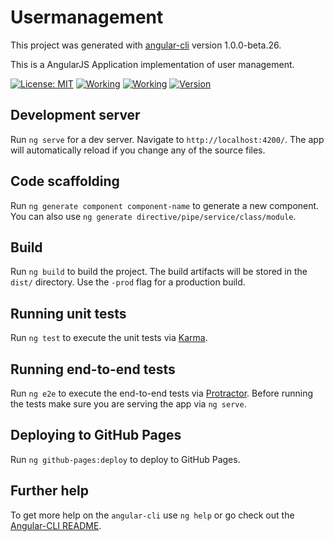 # Usermanagement

This project was generated with [angular-cli](https://github.com/angular/angular-cli) version 1.0.0-beta.26.

This is a AngularJS Application implementation of user management.


[![License: MIT](https://img.shields.io/badge/License-MIT-yellow.svg)](https://opensource.org/licenses/MIT)
[![Working](https://img.shields.io/badge/Working-yes-brightgreen.svg)]()
[![Working](https://img.shields.io/badge/Implemented-5%25-red.svg)]()
[![Version](https://img.shields.io/badge/version-v0.0.1-brightgreen.svg)]()


## Development server
Run `ng serve` for a dev server. Navigate to `http://localhost:4200/`. The app will automatically reload if you change any of the source files.

## Code scaffolding

Run `ng generate component component-name` to generate a new component. You can also use `ng generate directive/pipe/service/class/module`.

## Build

Run `ng build` to build the project. The build artifacts will be stored in the `dist/` directory. Use the `-prod` flag for a production build.

## Running unit tests

Run `ng test` to execute the unit tests via [Karma](https://karma-runner.github.io).

## Running end-to-end tests

Run `ng e2e` to execute the end-to-end tests via [Protractor](http://www.protractortest.org/).
Before running the tests make sure you are serving the app via `ng serve`.

## Deploying to GitHub Pages

Run `ng github-pages:deploy` to deploy to GitHub Pages.

## Further help

To get more help on the `angular-cli` use `ng help` or go check out the [Angular-CLI README](https://github.com/angular/angular-cli/blob/master/README.md).
